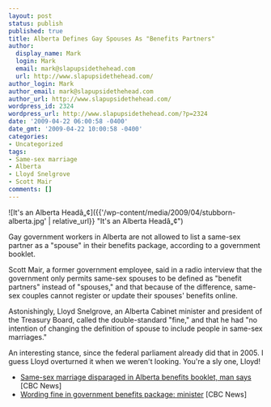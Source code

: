 ```yaml
---
layout: post
status: publish
published: true
title: Alberta Defines Gay Spouses As "Benefits Partners"
author:
  display_name: Mark
  login: Mark
  email: mark@slapupsidethehead.com
  url: http://www.slapupsidethehead.com/
author_login: Mark
author_email: mark@slapupsidethehead.com
author_url: http://www.slapupsidethehead.com/
wordpress_id: 2324
wordpress_url: http://www.slapupsidethehead.com/?p=2324
date: '2009-04-22 06:00:58 -0400'
date_gmt: '2009-04-22 10:00:58 -0400'
categories:
- Uncategorized
tags:
- Same-sex marriage
- Alberta
- Lloyd Snelgrove
- Scott Mair
comments: []
---
```

![It's an Alberta Headâ„¢]({{'/wp-content/media/2009/04/stubborn-alberta.jpg' | relative_url}} "It's an Alberta Headâ„¢")

Gay government workers in Alberta are not allowed to list a same-sex partner as a "spouse" in their benefits package, according to a government booklet.

Scott Mair, a former government employee, said in a radio interview that the government only permits same-sex spouses to be defined as "benefit partners" instead of "spouses," and that because of the difference, same-sex couples cannot register or update their spouses' benefits online.

Astonishingly, Lloyd Snelgrove, an Alberta Cabinet minister and president of the Treasury Board, called the double-standard "fine," and that he had "no intention of changing the definition of spouse to include people in same-sex marriages."

An interesting stance, since the federal parliament already did that in 2005. I guess Lloyd overturned it when we weren't looking. You're a sly one, Lloyd!

- [Same-sex marriage disparaged in Alberta benefits booklet, man says](http://www.cbc.ca/canada/edmonton/story/2009/04/20/edm-benefits-booklet.html) [CBC News]
- [Wording fine in government benefits package: minister](http://www.cbc.ca/canada/edmonton/story/2009/04/21/edm-benefits-wording-reaction.html) [CBC News]
